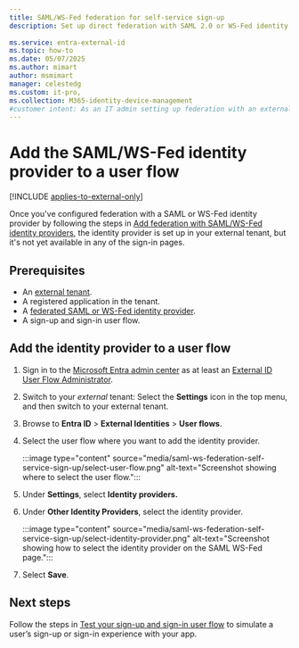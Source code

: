 ```yaml
---
title: SAML/WS-Fed federation for self-service sign-up 
description: Set up direct federation with SAML 2.0 or WS-Fed identity providers (IdP) and enable self-service sign-up for external users, who can sign in with their own work accounts.
 
ms.service: entra-external-id
ms.topic: how-to
ms.date: 05/07/2025
ms.author: mimart
author: msmimart
manager: celestedg
ms.custom: it-pro, 
ms.collection: M365-identity-device-management
#customer intent: As an IT admin setting up federation with an external organization's SAML/WS-Fed identity provider, I want to invite users from that organization to sign in to my Microsoft Entra tenant with their work account.
---
```


# Add the SAML/WS-Fed identity provider to a user flow

[!INCLUDE [applies-to-external-only](../includes/applies-to-external-only.md)]

Once you've configured federation with a SAML or WS-Fed identity provider by following the steps in [Add federation with SAML/WS-Fed identity providers](../direct-federation.md), the identity provider is set up in your external tenant, but it's not yet available in any of the sign-in pages. 

## Prerequisites

- An [external tenant](how-to-create-external-tenant-portal.md).
- A registered application in the tenant.
- A [federated SAML or WS-Fed identity provider](../direct-federation.md).
- A sign-up and sign-in user flow.

## Add the identity provider to a user flow

1. Sign in to the [Microsoft Entra admin center](https://entra.microsoft.com) as at least an [External ID User Flow Administrator](~/identity/role-based-access-control/permissions-reference.md#external-id-user-flow-administrator).

1. Switch to your *external* tenant: Select the **Settings** icon in the top menu, and then switch to your external tenant.

1. Browse to **Entra ID** > **External Identities** > **User flows**.

1. Select the user flow where you want to add the identity provider.

   :::image type="content" source="media/saml-ws-federation-self-service-sign-up/select-user-flow.png" alt-text="Screenshot showing where to select the user flow.":::

1. Under **Settings**, select **Identity providers.**

1. Under **Other Identity Providers**, select the identity provider.

   :::image type="content" source="media/saml-ws-federation-self-service-sign-up/select-identity-provider.png" alt-text="Screenshot showing how to select the identity provider on the SAML WS-Fed page.":::

1. Select **Save**.

## Next steps

Follow the steps in [Test your sign-up and sign-in user flow](how-to-test-user-flows.md) to simulate a user’s sign-up or sign-in experience with your app.
